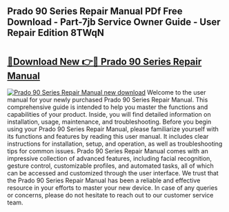 ## Prado 90 Series Repair Manual PDf Free Download - Part-7jb Service Owner Guide - User Repair Edition 8TWqN

# <h2><a href="http://bc51490.oget.top/?id=Prado+90+Series+Repair+Manual">🔗Download New 👉🔴 Prado 90 Series Repair Manual</a></h2>

[![Prado 90 Series Repair Manual new download](https://i.imgur.com/5g1atiW.png)](http://bc51490.oget.top/?id=Prado+90+Series+Repair+Manual)
Welcome to the user manual for your newly purchased Prado 90 Series Repair Manual. This comprehensive guide is intended to help you master the functions and capabilities of your product. Inside, you will find detailed information on installation, usage, maintenance, and troubleshooting. Before you begin using your Prado 90 Series Repair Manual, please familiarize yourself with its functions and features by reading this user manual. It includes clear instructions for installation, setup, and operation, as well as troubleshooting tips for common issues. Prado 90 Series Repair Manual comes with an impressive collection of advanced features, including facial recognition, gesture control, customizable profiles, and automated tasks, all of which can be accessed and customized through the user interface. We trust that the Prado 90 Series Repair Manual has been a reliable and effective resource in your efforts to master your new device. In case of any queries or concerns, please do not hesitate to reach out to our customer service team.
